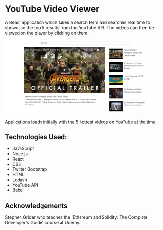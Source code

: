# YouTube Video Viewer
A React application which takes a search term and searches real time to showcase the top 5 results from the YouTube API. The videos can then be viewed on the player by clicking on them.

![screenshot](https://github.com/harshildp/YouTube_video_viewer/blob/master/img/screenshot.png "Application Screenshot")

Applications loads initially with the 5 hottest videos on YouTube at the time

## Technologies Used:
* JavaScript
* Node.js
* React
* CSS
* Twitter Bootstrap
* HTML
* Lodash
* YouTube API
* Babel

## Acknowledgements
Stephen Grider who teaches the 'Ethereum and Solidity: The Complete Developer's Guide' course at Udemy. 

